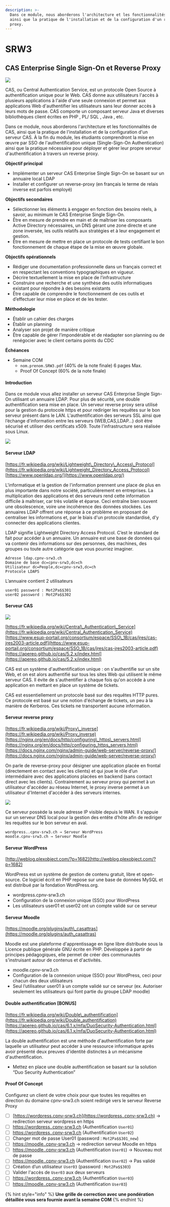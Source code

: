 ```yaml
---
description: >-
  Dans ce module, nous aborderons l'architecture et les fonctionnalités de CAS,
  ainsi que la pratique de l'installation et de la configuration d'un reverse
  proxy.
---
```


# SRW3

## CAS Enterprise Single Sign-On et Reverse Proxy

![](.gitbook/assets/image%20%284%29.png)

CAS, ou Central Authentication Service, est un protocole Open Source à authentification unique pour le Web. CAS donne aux utilisateurs l'accès à plusieurs applications à l'aide d'une seule connexion et permet aux applications Web d'authentifier les utilisateurs sans leur donner accès à leurs mots de passe. CAS comporte un composant serveur Java et diverses bibliothèques client écrites en PHP , PL/ SQL , Java , etc.

Dans ce module, nous aborderons l'architecture et les fonctionnalités de CAS, ainsi que la pratique de l'installation et de la configuration d'un serveur CAS. À la fin du module, les étudiants comprendront la mise en œuvre par SSO de l'authentification unique \(Single-Sign-On Authentication\) ainsi que la pratique nécessaire pour déployer et gérer leur propre serveur d'authentification à travers un reverse proxy.

**Objectif principal**

* Implémenter un  serveur CAS Enterprise Single Sign-On  se basant sur un annuaire local LDAP
* Installer et configurer un reverse-proxy \(en français le terme de relais inverse est parfois employé\)

**Objectifs secondaires**

* Sélectionner les éléments à engager en fonction des besoins réels, à savoir, au minimum le  CAS Enterprise Single Sign-On.
* Être en mesure de prendre en main et de maîtriser les composants Active Directory nécessaires, un DNS gérant une zone directe et une zone inversée, les outils relatifs aux stratégies et à leur engagement et gestion.
* Être en mesure de mettre en place un protocole de tests certifiant le bon fonctionnement de chaque étape de la mise en œuvre globale.

**Objectifs opérationnels**

* Rédiger une documentation professionnelle dans un français correct et en respectant les conventions typographiques en vigueur.
* Décrire textuellement la mise en place de l’infrastructure
* Construire une recherche et une synthèse des outils informatiques existant pour répondre à des besoins existants
* Être capable de comprendre le fonctionnement de ces outils et d’effectuer leur mise en place et de les tester.

**Méthodologie**

* Établir un cahier des charges
* Établir un planning
* Analyser son projet de manière critique
* Être capable de gérer l’impondérable et de réadapter son planning ou de renégocier avec le client certains points du CDC

**Échéances**

* Semaine COM
  * `nom.prenom.SRW3.pdf` \(40% de la note finale\)  6 pages Max.
  * Proof Of Concept \(60% de la note finale\)

#### Introduction

Dans ce module vous allez installer un serveur CAS Enterprise Single Sign-On utilisant un annuaire LDAP. Pour plus de sécurité, une double authentification sera mise en place. Un serveur reverse proxy sera utilisé pour la gestion du protocole https et pour rediriger les requêtes sur le bon serveur présent dans le LAN. L'authentification des serveurs SSL ainsi que l’échange d'information entre les serveurs \(WEB,CAS,LDAP…\) doit être sécurisé et utiliser des certificats x509. Toute l'infrastructure sera réalisée sous Linux.

![](https://lh3.googleusercontent.com/v9FfX2iVtwhZma9vjZ5F6ej2LpDYag5DE8xV6CS04pUYxjdN8xhoMTSAUeWtF28jA1VqKnbZ9NokLiNqCCFq0lUStm1EZwWdZckHTE1JQ9a83c5UAflCnNxwrkLIzrY3tIffYxHf)

#### Serveur LDAP

[https://fr.wikipedia.org/wiki/Lightweight\_Directory\_Access\_Protocol](https://fr.wikipedia.org/wiki/Lightweight_Directory_Access_Protocol)  
[https://www.openldap.org/](https://www.openldap.org/)

L'informatique et la gestion de l'information prennent une place de plus en plus importante dans notre société, particulièrement en entreprises. La multiplication des applications et des serveurs rend cette information difficile à maîtriser, car très volatile et éparse. Ceci entraîne bien souvent une obsolescence, voire une incohérence des données stockées. Les annuaires LDAP offrent une réponse à ce problème en proposant de centraliser les informations et, par le biais d'un protocole standardisé, d'y connecter des applications clientes.

LDAP signifie Lightweight Directory Access Protocol. C’est le standard de fait pour accéder à un annuaire. Un annuaire est une base de données qui va contenir des informations sur des personnes, des machines, des groupes ou toute autre catégorie que vous pourriez imaginer.

```text
Adresse ldap.cpnv-srw3.ch
Domaine de base dc=cpnv-srw3,dc=ch
Utilisateur dc=People,dc=cpnv-srw3,dc=ch
Protocole LDAPS
```

L’annuaire contient 2 utilisateurs

```text
user01 password : Mot2Pa$$301
user02 password : Mot2Pa$$302
```

#### Serveur CAS

![](https://lh3.googleusercontent.com/lmTcxsdn0kSsBz3AiYupEfvTrr4_5i0JaaaSG0d_d1JrRj1E5lkz3qlp7Ho_PLM-qe7XU0TipdIBvgyz2lRd7iM7PpP2FjPe6UIc9CPqooiNrLOleWd_buyxBa9dmbr-g0kHecHt)

[https://fr.wikipedia.org/wiki/Central\_Authentication\_Service](https://fr.wikipedia.org/wiki/Central_Authentication_Service)  
[https://www.esup-portail.org/consortium/espace/SSO\_1B/cas/jres/cas-jres2003-article.pdf](https://www.esup-portail.org/consortium/espace/SSO_1B/cas/jres/cas-jres2003-article.pdf)[https://apereo.github.io/cas/5.2.x/index.html](https://apereo.github.io/cas/5.2.x/index.html)

CAS est un système d'authentification unique : on s'authentifie sur un site Web, et on est alors authentifié sur tous les sites Web qui utilisent le même serveur CAS. Il évite de s'authentifier à chaque fois qu'on accède à une application en mettant en place un système de tickets.

CAS est essentiellement un protocole basé sur des requêtes HTTP pures. Ce protocole est basé sur une notion d'échange de tickets, un peu à la manière de Kerberos. Ces tickets ne transportent aucune information.

#### Serveur reverse proxy

[https://fr.wikipedia.org/wiki/Proxy\_inverse](https://fr.wikipedia.org/wiki/Proxy_inverse)  
[https://nginx.org/en/docs/http/configuring\_https\_servers.html](https://nginx.org/en/docs/http/configuring_https_servers.html)  
[https://docs.nginx.com/nginx/admin-guide/web-server/reverse-proxy/](https://docs.nginx.com/nginx/admin-guide/web-server/reverse-proxy/)

On parle de reverse-proxy pour désigner une application placée en frontal \(directement en contact avec les clients\) et qui joue le rôle d’un intermédiaire avec des applications placées en backend \(sans contact direct avec les clients\). Contrairement au serveur proxy qui permet à un utilisateur d'accéder au réseau Internet, le proxy inverse permet à un utilisateur d'Internet d'accéder à des serveurs internes.

![](https://lh5.googleusercontent.com/xG86qt6iNoWB9tu6xwXshyVaFiUszpqk5LkCLU3CMKwzYIWtFhyzdlUXJpvg2EGk93cIyLw9YHMo96ZeRd4oBWq505WySyDDz8-KjdbnR1zPeFHrECnwiRpYuohAOQuEHqkyAFIA)

Ce serveur possède la seule adresse IP visible depuis le WAN. Il s'appuie sur un serveur DNS local pour la gestion des entête d’hôte afin de rediriger les requêtes sur le bon serveur en aval.

```text
wordpress..cpnv-srw3.ch → Serveur WordPress
moodle.cpnv-srw3.ch → Serveur Moodle
```

#### Serveur WordPress

[http://weblog.plexobject.com/?p=1682](http://weblog.plexobject.com/?p=1682)

WordPress est un système de gestion de contenu gratuit, libre et open-source. Ce logiciel écrit en PHP repose sur une base de données MySQL et est distribué par la fondation WordPress.org.

* wordpress.cpnv-srw3.ch
* Configuration de la connexion unique \(SSO\) pour WordPress
* Les utilisateurs user01 et user02 ont un compte validé sur ce serveur

#### Serveur Moodle

[https://moodle.org/plugins/auth\_casattras](https://moodle.org/plugins/auth_casattras)

Moodle est une plateforme d'apprentissage en ligne libre distribuée sous la Licence publique générale GNU écrite en PHP. Développée à partir de principes pédagogiques, elle permet de créer des communautés s'instruisant autour de contenus et d'activités.

* moodle.cpnv-srw3.ch
* Configuration de la connexion unique \(SSO\) pour WordPress, ceci pour chacun des deux utilisateurs
* Seul l’utilisateur user01 à un compte validé sur ce serveur \(ex. Autoriser seulement les utilisateurs qui font partie du groupe LDAP moodle\)

#### Double authentification \[BONUS\]

[https://fr.wikipedia.org/wiki/Double\_authentification](https://fr.wikipedia.org/wiki/Double_authentification)  
[https://apereo.github.io/cas/6.1.x/mfa/DuoSecurity-Authentication.html](https://apereo.github.io/cas/6.1.x/mfa/DuoSecurity-Authentication.html)

La double authentification est une méthode d'authentification forte par laquelle un utilisateur peut accéder à une ressource informatique après avoir présenté deux preuves d'identité distinctes à un mécanisme d'authentification.

* Mettez en place une double authentification se basant sur la solution “Duo Security Authentication”

#### Proof Of Concept

Configurez un client de votre choix pour que toutes les requêtes en direction du domaine cpnv-srw3.ch soient redirigé vers le serveur Reverse Proxy

* [ ] [https://wordpress.cpnv-srw3.ch](https://wordpress..cpnv-srw3.ch) → redirection serveur wordpress en https
* [ ] [https://wordpress..cpnv-srw3.ch](https://wordpress..cpnv-srw3.ch) \(Authentification `User01`\)
* [ ] [https://wordpress..cpnv-srw3.ch](https://wordpress..cpnv-srw3.ch) \(Authentification `User02`\)
* [ ] Changer mot de passe User01 \(password : `Mot2Pa$$301_new`\)
* [ ] [https://moodle..cpnv-srw3.ch](https://wordpress..cpnv-srw3.ch) → redirection serveur Moodle en https
* [ ] [https://moodle..cpnv-srw3.ch](https://wordpress..cpnv-srw3.ch) \(Authentification `User01`\) → Nouveau mot de passe
* [ ] [https://moodle..cpnv-srw3.ch](https://wordpress..cpnv-srw3.ch) \(Authentification `User02`\) → Pas validé
* [ ] Création d’un utilisateur `User03` \(password : `Mot2Pa$$303`\)
* [ ] Valider l'accès de `User03` aux deux serveurs
* [ ] [https://wordpress..cpnv-srw3.ch](https://wordpress..cpnv-srw3.ch) \(Authentification `User03`\)
* [ ] [https://moodle..cpnv-srw3.ch](https://wordpress..cpnv-srw3.ch) \(Authentification `User03`\)

{% hint style="info" %}
**Une grille de correction avec une pondération détaillée vous sera fournie avant la semaine COM**
{% endhint %}

